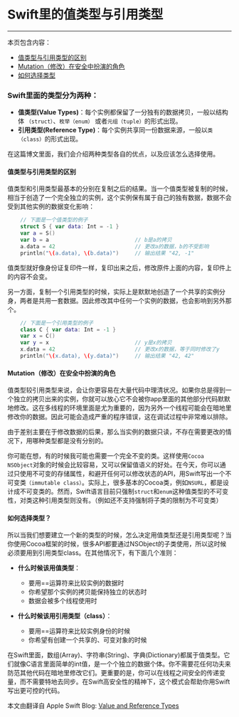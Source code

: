 # Swift里的值类型与引用类型
---

本页包含内容：

- [值类型与引用类型的区别](#difference-two)
- [Mutation（修改）在安全中扮演的角色](#act-in=mutation)
- [如何选择类型](#how-to-choose)


### Swift里面的类型分为两种：
 
* **值类型(Value Types)**：每个实例都保留了一分独有的数据拷贝，一般以结构体 `（struct）`、`枚举（enum）` 或者`元组（tuple）`的形式出现。
* **引用类型(Reference Type)**：每个实例共享同一份数据来源，一般以`类（class）`的形式出现。

在这篇博文里面，我们会介绍两种类型各自的优点，以及应该怎么选择使用。

<a name="difference-two"></a>
#### 值类型与引用类型的区别

值类型和引用类型最基本的分别在复制之后的结果。当一个值类型被复制的时候，相当于创造了一个完全独立的实例，这个实例保有属于自己的独有数据，数据不会受到其他实例的数据变化影响：

```swift
	// 下面是一个值类型的例子
	struct S { var data: Int = -1 }
	var a = S()
	var b = a							// b是a的拷贝
	a.data = 42							// 更改a的数据，b的不受影响
	println("\(a.data), \(b.data)")		// 输出结果 "42, -1"
```

值类型就好像身份证复印件一样，复印出来之后，修改原件上面的内容，复印件上的内容不会变。

另一方面，复制一个引用类型的时候，实际上是默默地创造了一个共享的实例分身，两者是共用一套数据。因此修改其中任何一个实例的数据，也会影响到另外那个。

```swift
	// 下面是一个引用类型的例子
	class C { var data: Int = -1 }
	var x = C()
	var y = x							// y是x的拷贝
	x.data = 42							// 更改x的数据，等于同时修改了y
	println("\(x.data), \(y.data)")		// 输出结果 "42, 42"
```

<a name="act-in=mutation"></a>
#### Mutation（修改）在安全中扮演的角色

值类型较引用类型来说，会让你更容易在大量代码中理清状况。如果你总是得到一个独立的拷贝出来的实例，你就可以放心它不会被你app里面的其他部分代码默默地修改。这在多线程的环境里面是尤为重要的，因为另外一个线程可能会在暗地里修改你的数据。因此可能会造成严重的程序错误，这在调试过程中非常难以排除。

由于差别主要在于修改数据的后果，那么当实例的数据只读，不存在需要更改的情况下，用哪种类型都是没有分别的。

你可能在想，有的时候我可能也需要一个完全不变的类。这样使用`Cocoa NSObject`对象的时候会比较容易，又可以保留值语义的好处。在今天，你可以通过只使用不可变的存储属性，和避开任何可以修改状态的API，用Swift写出一个不可变类`（immutable class）`。实际上，很多基本的Cocoa类，例如`NSURL`，都是设计成不可变类的。然而，Swift语言目前只强制`struct`和`enum`这种值类型的不可变性，对类这种引用类型则没有。（例如还不支持强制将子类的限制为不可变类）

<a name="how-to-choose"></a>
#### 如何选择类型？

所以当我们想要建立一个新的类型的时候，怎么决定用值类型还是引用类型呢？当你使用Cocoa框架的时候，很多API都要通过NSObject的子类使用，所以这时候必须要用到引用类型class。在其他情况下，有下面几个准则：

* **什么时候该用值类型**：
	* 要用==运算符来比较实例的数据时
	* 你希望那个实例的拷贝能保持独立的状态时
	* 数据会被多个线程使用时

* **什么时候该用引用类型（class）**：
	* 要用==运算符来比较实例身份的时候
	* 你希望有创建一个共享的、可变对象的时候

在Swift里面，数组(Array)、字符串(String)、字典(Dictionary)都属于值类型。它们就像C语言里面简单的int值，是一个个独立的数据个体。你不需要花任何功夫来防范其他代码在暗地里修改它们。更重要的是，你可以在线程之间安全的传递变量，而不需要特地去同步。在Swift高安全性的精神下，这个模式会帮助你用Swift写出更可控的代码。

本文由翻译自 Apple Swift Blog: [Value and Reference Types](https://developer.apple.com/swift/blog/?id=10)

